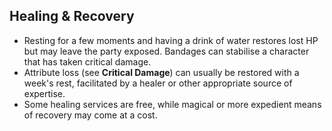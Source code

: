 ## Healing & Recovery

- Resting for a few moments and having a drink of water restores lost HP but may leave the party exposed. Bandages can stabilise a character that has taken critical damage.
- Attribute loss (see **Critical Damage**) can usually be restored with a week's rest, facilitated by a healer or other appropriate source of expertise. 
- Some healing services are free, while magical or more expedient means of recovery may come at a cost. 

